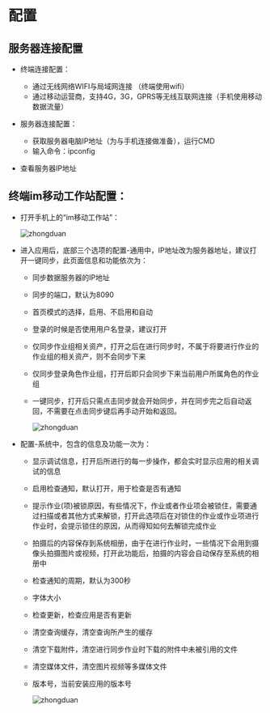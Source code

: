 # 配置

## 服务器连接配置

* 终端连接配置：

  + 通过无线网络WIFI与局域网连接 （终端使用wifi）
  + 通过移动运营商，支持4G，3G，GPRS等无线互联网连接（手机使用移动数据流量）

*  服务器连接配置：

   + 获取服务器电脑IP地址（为与手机连接做准备），运行CMD
   + 输入命令：ipconfig

* 查看服务器IP地址

## 终端im移动工作站配置：

* 打开手机上的“im移动工作站”：

  ![zhongduan](./images/zhongduan3.png)

* 进入应用后，底部三个选项的配置-通用中，IP地址改为服务器地址，建议打开一键同步，此页面信息和功能依次为：
  + 同步数据服务器的IP地址
  + 同步的端口，默认为8090
  + 首页模式的选择，启用、不启用和自动
  + 登录的时候是否使用用户名登录，建议打开
  + 仅同步作业组相关资产，打开之后在进行同步时，不属于将要进行作业的作业组的相关资产，则不会同步下来
  + 仅同步登录角色作业组，打开后即只会同步下来当前用户所属角色的作业组
  + 一键同步，打开后只需点击同步就会开始同步，并在同步完之后自动返回，不需要在点击同步键后再手动开始和返回。

    ![zhongduan](./images/zhongduan4.png)

* 配置-系统中，包含的信息及功能一次为：
  + 显示调试信息，打开后所进行的每一步操作，都会实时显示应用的相关调试的信息
  + 启用检查通知，默认打开，用于检查是否有通知
  + 提示作业(项)被锁原因，有些情况下，作业或者作业项会被锁住，需要通过扫描或者其他方式来解锁，打开此选项后在对锁住的作业或作业项进行作业时，会提示锁住的原因，从而得知如何去解锁完成作业
  + 拍摄后的内容保存到系统相册，由于在进行作业时，一些情况下会用到摄像头拍摄图片或视频，打开此功能后，拍摄的内容会自动保存至系统的相册中
  + 检查通知的周期，默认为300秒
  + 字体大小
  + 检查更新，检查应用是否有更新
  + 清空查询缓存，清空查询所产生的缓存
  + 清空下载附件，清空进行同步作业时下载的附件中未被引用的文件
  + 清空媒体文件，清空图片视频等多媒体文件
  + 版本号，当前安装应用的版本号
  
    ![zhongduan](./images/zhongduan22.png)  